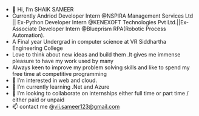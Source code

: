 - 👋 Hi, I’m SHAIK SAMEER
- Currently Andriod Developer Intern @NSPIRA Management Services Ltd || Ex-Python Developer Intern @KENEXOFT Technologies Pvt Ltd.||Ex-Associate Developer Intern @Blueprism RPA(Robotic Process Automation).
- A Final year Undergrad in computer science at VR Siddhartha Engineering College
- Love to think about new ideas and build them .It gives me immense pleasure to have my work used by many 
- Always keen to improve my problem solving skills and like to spend my free time at competitive programming 
- 👀 I’m interested in web and cloud.
- 🌱 I’m currently learning .Net and Azure
- 💞️ I’m looking to collaborate on internships either full time or part time / either paid or unpaid 
- 📫 contact me  @vij.sameer123@gmail.com

<!---
vij-sameer123/vij-sameer123 is a ✨ special ✨ repository because its `README.md` (this file) appears on your GitHub profile.
You can click the Preview link to take a look at your changes.
--->
